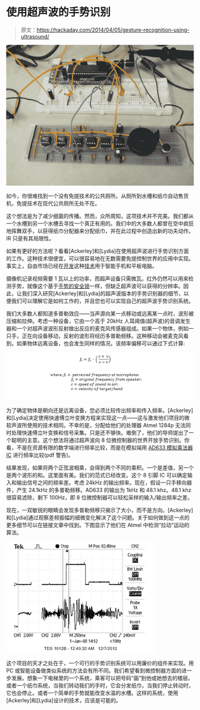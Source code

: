 # 使用超声波的手势识别

> 原文：<https://hackaday.com/2014/04/05/gesture-recognition-using-ultrasound/>

![SAMSUNG](img/88fd65cff89aeaaafe649b2d2f1930ff.png)

如今，你很难找到一个没有免提技术的公共厕所。从厕所到水槽和纸巾自动售货机，免提技术在现代公共厕所无处不在。

这个想法是为了减少细菌的传播。然而，众所周知，这项技术并不完美。我们都从一个水槽到另一个水槽去寻找一个真正有用的。我们中的大多数人都曾在空中疯狂地挥舞双手，以获得纸巾分配器来分配纸巾，并在此过程中创造出新的功夫动作。IR 只是有其局限性。

如果有更好的方法呢？看看[Ackerley]和[Lydia]在使用超声波进行手势识别方面的工作。这种技术很便宜，可以很容易地在无数需要免提控制世界的应用中实现。事实上，自由市场已经在[开发](http://www.ellipticlabs.com/)这种[技术](http://www.chirpmicro.com/)用于智能手机和平板电脑。

摄像机记录视频需要 1 瓦以上的功率，而超声设备只需微瓦。红外仍然可以用来检测手势，就像这个基于[手势的安全锁](http://hackaday.com/2014/01/02/gesture-based-security-lock/#more-111411)一样，但缺乏超声波可以获得的分辨率。因此，让我们深入研究[Ackerley]和[Lydia]的超声波版本的手势识别器的细节，以便我们可以理解它是如何工作的，并且您也可以实现自己的超声波手势识别系统。

我们大多数人都知道多普勒效应——当声源向某一点移动或远离某一点时，波形被压缩和拉伸。考虑一种设备，它由一个高于 20kHz 人耳阈值(超声波)的音调发生器和一个对超声波波形反射做出反应的麦克风传感器组成。如果一个物体，例如一只手，正在向设备移动，反射的波形将经历多普勒频移。这种移动会被麦克风看到。如果物体远离设备，也会发生同样的情况。该频率偏移可以通过下式计算:

![ultrasound01](img/6191f737938b55e4748d5d3b006cf44d.png)

为了确定物体是朝向还是远离设备，您必须比较传出频率和传入频率。[Ackerley]和[Lydia]决定使用快速傅立叶变换方程来实现这一点——这与激发他们项目的微软声波所使用的技术相同。不幸的是，分配给他们的处理器 Atmel 1284p 无法同时处理快速傅立叶变换和信号采集。只是还不够快。难倒了，他们的导师提出了一个聪明的主意。这个想法将通过超声波向 8 位微控制器的世界开放手势识别。你看，不是在资源有限的数字端进行频率比较，而是在模拟端用 [AD633 模拟乘法器 IC](http://www.analog.com/static/imported-files/data_sheets/AD633.pdf) 进行频率比较(pdf 警告)。

结果发现，如果将两个正弦波相乘，会得到两个不同的乘积。一个是差值，另一个是两个波形的和。这里面有美。我们的范式已经改变。这个 8 引脚 IC 可以确定输入和输出信号之间的频率差。考虑 24kHz 的输出频率。现在，假设一只手移向器件，产生 24.1kHz 的多普勒频移。AD633 的输出为 1kHz 和 48.1 khz。48.1 khz 很容易滤除，剩下 100Hz，即 8 位微控制器可以轻松采样的输入/输出频率之差。

现在，一双敏锐的眼睛会发现多普勒频移只揭示了大小，而不是方向。[Ackerley]和[Lydia]通过观察差频振幅的细微变化解决了这个问题。关于如何做到这一点的更多细节可以在链接文章中找到。下图显示了他们在 Atmel 中检测“拉动”运动的算法。

![ultrasound03](img/450dbaffd3f9bf116cd3cdee3d6fb13c.png)

这个项目的天才之处在于，一个可行的手势识别系统可以用廉价的组件来实现。用 PC 或智能设备做类似系统的方法会有所不同。我们希望看到微控制器方面的进一步发展。想象一下电梯里的一个系统，乘客可以把号码“画”到他或她想去的楼层。或者一个纸巾系统，当我们转动我们的手时，它会分发纸巾，当我们停止转动时，它也会停止。或者一个简单的手势就能改变水温的水槽。这样的系统，使用[Ackerley]和[Lydia]设计的技术，应该是可能的。
